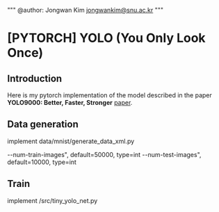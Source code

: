 """
@author: Jongwan Kim <jongwankim@snu.ac.kr>
"""
# [PYTORCH] YOLO (You Only Look Once)

## Introduction

Here is my pytorch implementation of the model described in the paper **YOLO9000: Better, Faster, Stronger** [paper](https://arxiv.org/abs/1612.08242). 

## Data generation
implement data/mnist/generate_data_xml.py 

--num-train-images", default=50000, type=int
--num-test-images", default=10000, type=int


## Train
implement /src/tiny_yolo_net.py

